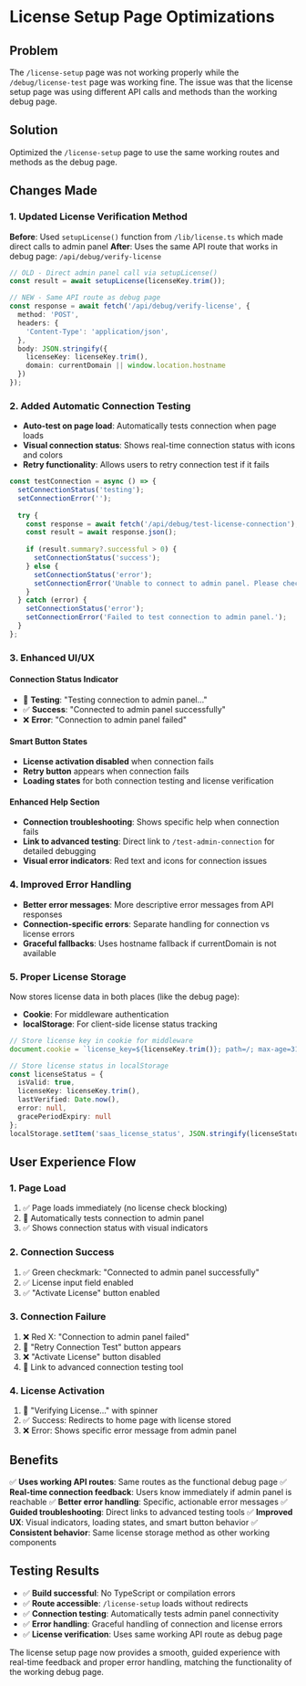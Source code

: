 # License Setup Page Optimizations

## Problem
The `/license-setup` page was not working properly while the `/debug/license-test` page was working fine. The issue was that the license setup page was using different API calls and methods than the working debug page.

## Solution
Optimized the `/license-setup` page to use the same working routes and methods as the debug page.

## Changes Made

### 1. Updated License Verification Method
**Before**: Used `setupLicense()` function from `/lib/license.ts` which made direct calls to admin panel
**After**: Uses the same API route that works in debug page: `/api/debug/verify-license`

```typescript
// OLD - Direct admin panel call via setupLicense()
const result = await setupLicense(licenseKey.trim());

// NEW - Same API route as debug page
const response = await fetch('/api/debug/verify-license', {
  method: 'POST',
  headers: {
    'Content-Type': 'application/json',
  },
  body: JSON.stringify({
    licenseKey: licenseKey.trim(),
    domain: currentDomain || window.location.hostname
  })
});
```

### 2. Added Automatic Connection Testing
- **Auto-test on page load**: Automatically tests connection when page loads
- **Visual connection status**: Shows real-time connection status with icons and colors
- **Retry functionality**: Allows users to retry connection test if it fails

```typescript
const testConnection = async () => {
  setConnectionStatus('testing');
  setConnectionError('');
  
  try {
    const response = await fetch('/api/debug/test-license-connection');
    const result = await response.json();
    
    if (result.summary?.successful > 0) {
      setConnectionStatus('success');
    } else {
      setConnectionStatus('error');
      setConnectionError('Unable to connect to admin panel. Please check configuration.');
    }
  } catch (error) {
    setConnectionStatus('error');
    setConnectionError('Failed to test connection to admin panel.');
  }
};
```

### 3. Enhanced UI/UX

#### Connection Status Indicator
- 🔵 **Testing**: "Testing connection to admin panel..."
- ✅ **Success**: "Connected to admin panel successfully"
- ❌ **Error**: "Connection to admin panel failed"

#### Smart Button States
- **License activation disabled** when connection fails
- **Retry button** appears when connection fails
- **Loading states** for both connection testing and license verification

#### Enhanced Help Section
- **Connection troubleshooting**: Shows specific help when connection fails
- **Link to advanced testing**: Direct link to `/test-admin-connection` for detailed debugging
- **Visual error indicators**: Red text and icons for connection issues

### 4. Improved Error Handling
- **Better error messages**: More descriptive error messages from API responses
- **Connection-specific errors**: Separate handling for connection vs license errors
- **Graceful fallbacks**: Uses hostname fallback if currentDomain is not available

### 5. Proper License Storage
Now stores license data in both places (like the debug page):
- **Cookie**: For middleware authentication
- **localStorage**: For client-side license status tracking

```typescript
// Store license key in cookie for middleware
document.cookie = `license_key=${licenseKey.trim()}; path=/; max-age=31536000`;

// Store license status in localStorage
const licenseStatus = {
  isValid: true,
  licenseKey: licenseKey.trim(),
  lastVerified: Date.now(),
  error: null,
  gracePeriodExpiry: null
};
localStorage.setItem('saas_license_status', JSON.stringify(licenseStatus));
```

## User Experience Flow

### 1. Page Load
1. ✅ Page loads immediately (no license check blocking)
2. 🔄 Automatically tests connection to admin panel
3. ✅ Shows connection status with visual indicators

### 2. Connection Success
1. ✅ Green checkmark: "Connected to admin panel successfully"
2. ✅ License input field enabled
3. ✅ "Activate License" button enabled

### 3. Connection Failure
1. ❌ Red X: "Connection to admin panel failed"
2. 🔄 "Retry Connection Test" button appears
3. ❌ "Activate License" button disabled
4. 🔗 Link to advanced connection testing tool

### 4. License Activation
1. 🔄 "Verifying License..." with spinner
2. ✅ Success: Redirects to home page with license stored
3. ❌ Error: Shows specific error message from admin panel

## Benefits

✅ **Uses working API routes**: Same routes as the functional debug page
✅ **Real-time connection feedback**: Users know immediately if admin panel is reachable
✅ **Better error handling**: Specific, actionable error messages
✅ **Guided troubleshooting**: Direct links to advanced testing tools
✅ **Improved UX**: Visual indicators, loading states, and smart button behavior
✅ **Consistent behavior**: Same license storage method as other working components

## Testing Results

- ✅ **Build successful**: No TypeScript or compilation errors
- ✅ **Route accessible**: `/license-setup` loads without redirects
- ✅ **Connection testing**: Automatically tests admin panel connectivity
- ✅ **Error handling**: Graceful handling of connection and license errors
- ✅ **License verification**: Uses same working API route as debug page

The license setup page now provides a smooth, guided experience with real-time feedback and proper error handling, matching the functionality of the working debug page.
